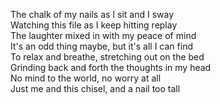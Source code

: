 The chalk of my nails as I sit and I sway  
Watching this file as I keep hitting replay  
The laughter mixed in with my peace of mind  
It's an odd thing maybe, but it's all I can find  
To relax and breathe, stretching out on the bed  
Grinding back and forth the thoughts in my head  
No mind to the world, no worry at all  
Just me and this chisel, and a nail too tall  
